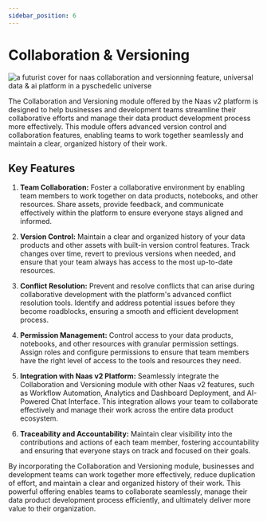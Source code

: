 ```yaml
---
sidebar_position: 6
---
```


# Collaboration & Versioning

![a futurist cover for naas collaboration and versionning feature, universal data & ai platform in a pyschedelic universe](https://media.discordapp.net/attachments/1084579666175729694/1107833032636903444/jeymassa_a_futurist_cover_for_naas_collaboration_and_versionnin_24be933c-182f-4d23-aca7-78fed39e7397.png?width=2180&height=1246)


The Collaboration and Versioning module offered by the Naas v2 platform is designed to help businesses and development teams streamline their collaborative efforts and manage their data product development process more effectively. This module offers advanced version control and collaboration features, enabling teams to work together seamlessly and maintain a clear, organized history of their work.

## Key Features

1.  **Team Collaboration:** Foster a collaborative environment by enabling team members to work together on data products, notebooks, and other resources. Share assets, provide feedback, and communicate effectively within the platform to ensure everyone stays aligned and informed.
    
2.  **Version Control:** Maintain a clear and organized history of your data products and other assets with built-in version control features. Track changes over time, revert to previous versions when needed, and ensure that your team always has access to the most up-to-date resources.
    
3.  **Conflict Resolution:** Prevent and resolve conflicts that can arise during collaborative development with the platform's advanced conflict resolution tools. Identify and address potential issues before they become roadblocks, ensuring a smooth and efficient development process.
    
4.  **Permission Management:** Control access to your data products, notebooks, and other resources with granular permission settings. Assign roles and configure permissions to ensure that team members have the right level of access to the tools and resources they need.
    
5.  **Integration with Naas v2 Platform:** Seamlessly integrate the Collaboration and Versioning module with other Naas v2 features, such as Workflow Automation, Analytics and Dashboard Deployment, and AI-Powered Chat Interface. This integration allows your team to collaborate effectively and manage their work across the entire data product ecosystem.
    
6.  **Traceability and Accountability:** Maintain clear visibility into the contributions and actions of each team member, fostering accountability and ensuring that everyone stays on track and focused on their goals.
    

By incorporating the Collaboration and Versioning module, businesses and development teams can work together more effectively, reduce duplication of effort, and maintain a clear and organized history of their work. This powerful offering enables teams to collaborate seamlessly, manage their data product development process efficiently, and ultimately deliver more value to their organization.